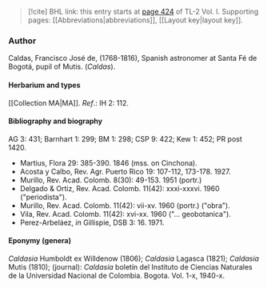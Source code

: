 > [!cite] BHL link: this entry starts at [page 424](https://www.biodiversitylibrary.org/item/103414#page/472/mode/1up) of TL-2 Vol. I.
> Supporting pages: [[Abbreviations|abbreviations]], [[Layout key|layout key]].

### Author

Caldas, Francisco José de, (1768-1816), Spanish astronomer at Santa Fé de Bogotá, pupil of Mutis. (*Caldas*).

#### Herbarium and types

[[Collection MA|MA]].
*Ref*.: IH 2: 112.

#### Bibliography and biography

AG 3: 431; Barnhart 1: 299; BM 1: 298; CSP 9: 422; Kew 1: 452; PR post 1420.
- Martius, Flora 29: 385-390. 1846 (mss. on Cinchona).
- Acosta y Calbo, Rev. Agr. Puerto Rico 19: 107-112, 173-178. 1927.
- Murillo, Rev. Acad. Colomb. 8(30): 49-153. 1951 (portr.)
- Delgado & Ortiz, Rev. Acad. Colomb. 11(42): xxxi-xxxvi. 1960 ("periodista").
- Murillo, Rev. Acad. Colomb. 11(42): vii-xv. 1960 (portr.) ("obra").
- Vila, Rev. Acad. Colomb. 11(42): xvi-xx. 1960 ("... geobotanica").
- Perez-Arbeláez, *in* Gillispie, DSB 3: 16. 1971.

#### Eponymy (genera)

*Caldasia* Humboldt ex Willdenow (1806); *Caldasia* Lagasca (1821); *Caldasia* Mutis (1810); (journal): *Caldasia* boletín del Instituto de Ciencias Naturales de la Universidad Nacional de Colombia. Bogota. Vol. 1-x, 1940-x.

